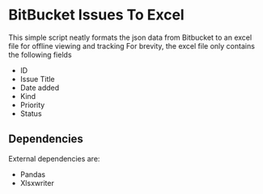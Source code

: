# BitBucket Issues To Excel

This simple script neatly formats the json data from Bitbucket to an excel file for offline viewing and tracking
For brevity, the excel file only contains the following fields

* ID
* Issue Title
* Date added
* Kind
* Priority
* Status

## Dependencies

External dependencies are:

* Pandas
* Xlsxwriter
